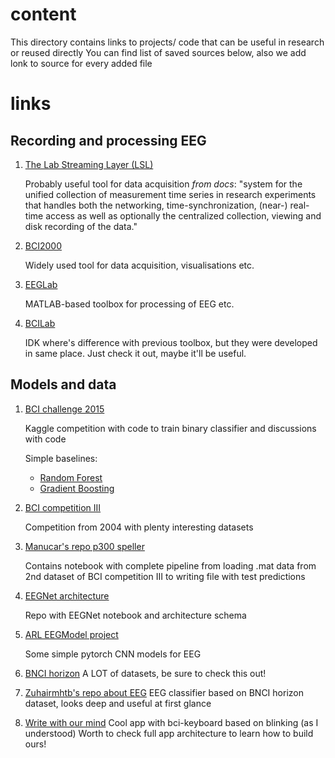 # content
This directory contains links to projects/ code that can be useful in research or reused directly
You can find list of saved sources below, also we add lonk to source for every added file

# links

## Recording and processing EEG
1. [The Lab Streaming Layer (LSL)](https://github.com/sccn/labstreaminglayer)

    Probably useful tool for data acquisition
    *from docs*: "system for the unified collection of measurement time series in research experiments that handles both the
    networking, time-synchronization, (near-) real-time access as well as optionally the centralized collection,
    viewing and disk recording of the data."

2. [BCI2000](https://www.bci2000.org/)

    Widely used tool for data acquisition, visualisations etc.

3. [EEGLab](https://sccn.ucsd.edu/eeglab/index.php)

    MATLAB-based toolbox for processing of EEG etc.

4. [BCILab](https://sccn.ucsd.edu/eeglab/index.php)

    IDK where's difference with previous toolbox, but they were developed in same place.
    Just check it out, maybe it'll be useful.

## Models and data
1. [BCI challenge 2015](https://www.kaggle.com/c/inria-bci-challenge/)

    Kaggle competition with code to train binary classifier and discussions with code

    Simple baselines:
    * [Random Forest](https://www.kaggle.com/c/inria-bci-challenge/discussion/11009)
    * [Gradient Boosting](https://www.kaggle.com/c/inria-bci-challenge/discussion/11056)

2. [BCI competition III](http://www.bbci.de/competition/iii/)

    Competition from 2004 with plenty interesting datasets

3. [Manucar's repo p300 speller](https://github.com/Manucar/p300-speller)

    Contains notebook with complete pipeline from loading .mat data from 2nd dataset of BCI competition III to writing
    file with test predictions

4. [EEGNet architecture](https://github.com/aliasvishnu/EEGNet)

    Repo with EEGNet notebook and architecture schema

5. [ARL EEGModel project](https://github.com/vlawhern/arl-eegmodels)

    Some simple pytorch CNN models for EEG

6. [BNCI horizon](http://bnci-horizon-2020.eu/database/data-sets)
    A LOT of datasets, be sure to check this out!

7. [Zuhairmhtb's repo about EEG](https://github.com/zuhairmhtb/P300SpellerBasedEEGClassification)
    EEG classifier based on BNCI horizon dataset, looks deep and useful at first glance

8. [Write with our mind](https://github.com/Borda/BCI-speller)
    Cool app with bci-keyboard based on blinking (as I understood)
    Worth to check full app architecture to learn how to build ours!